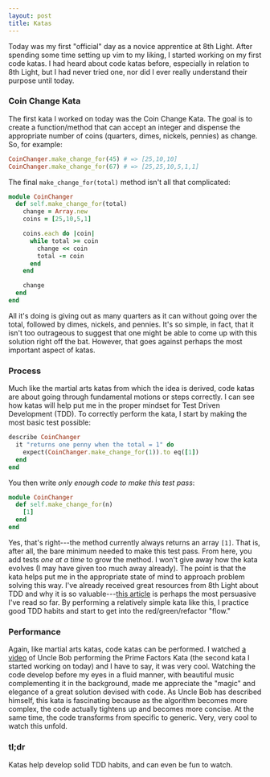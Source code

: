 ```yaml
---
layout: post
title: Katas
---
```

Today was my first "official" day as a novice apprentice at 8th Light. After spending some time setting up vim to my liking, I started working on my first code katas. I had heard about code katas before, especially in relation to 8th Light, but I had never tried one, nor did I ever really understand their purpose until today.

### Coin Change Kata
The first kata I worked on today was the Coin Change Kata. The goal is to create a function/method that can accept an integer and dispense the appropriate number of coins (quarters, dimes, nickels, pennies) as change. So, for example:

```ruby
CoinChanger.make_change_for(45) # => [25,10,10]
CoinChanger.make_change_for(67) # => [25,25,10,5,1,1]
```

The final `make_change_for(total)` method isn't all that complicated:

```ruby
module CoinChanger
  def self.make_change_for(total)
    change = Array.new
    coins = [25,10,5,1]

    coins.each do |coin|
      while total >= coin
        change << coin
        total -= coin
      end
    end

    change
  end
end
```

All it's doing is giving out as many quarters as it can without going over the total, followed by dimes, nickels, and pennies. It's so simple, in fact, that it isn't too outrageous to suggest that one might be able to come up with this solution right off the bat. However, that goes against perhaps the most important aspect of katas.

### Process
Much like the martial arts katas from which the idea is derived, code katas are about going through fundamental motions or steps correctly. I can see how katas will help put me in the proper mindset for Test Driven Development (TDD). To correctly perform the kata, I start by making the most basic test possible:

```ruby
describe CoinChanger
  it "returns one penny when the total = 1" do
    expect(CoinChanger.make_change_for(1)).to eq([1])
  end
end
```

You then write *only enough code to make this test pass*:

```ruby
module CoinChanger
  def self.make_change_for(n)
    [1]
  end
end
```

Yes, that's right---the method currently always returns an array `[1]`. That is, after all, the bare minimum needed to make this test pass. From here, you add tests *one at a time* to grow the method. I won't give away how the kata evolves (I may have given too much away already). The point is that the kata helps put me in the appropriate state of mind to approach problem solving this way. I've already received great resources from 8th Light about TDD and why it is so valuable---[this article](http://butunclebob.com/ArticleS.UncleBob.TheThreeRulesOfTdd) is perhaps the most persuasive I've read so far. By performing a relatively simple kata like this, I practice good TDD habits and start to get into the red/green/refactor "flow."

### Performance
Again, like martial arts katas, code katas can be performed. I watched [a video](http://codekatas.org/casts/7762511.aspx) of Uncle Bob performing the Prime Factors Kata (the second kata I started working on today) and I have to say, it was very cool. Watching the code develop before my eyes in a fluid manner, with beautiful music complementing it in the background, made me appreciate the "magic" and elegance of a great solution devised with code. As Uncle Bob has described himself, this kata is fascinating because as the algorithm becomes more complex, the code actually tightens up and becomes more concise. At the same time, the code transforms from specific to generic. Very, very cool to watch this unfold.

### tl;dr
Katas help develop solid TDD habits, and can even be fun to watch.
